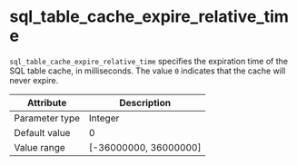 # sql_table_cache_expire_relative_time

`sql_table_cache_expire_relative_time` specifies the expiration time of the SQL table cache, in milliseconds. The value `0` indicates that the cache will never expire.

| Attribute | Description |
|----------|---------|
| Parameter type | Integer |
| Default value | 0 |
| Value range | [-36000000, 36000000] |
